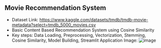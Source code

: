 ## Movie Recommendation System
* Dataset Link: https://www.kaggle.com/datasets/tmdb/tmdb-movie-metadata?select=tmdb_5000_movies.csv
* Basic Content Based Recommendation System using Cosine Similarity
* Key steps: Data Loading, Preprocessing, Vectorization, Stemming, Cosine Similarity, Model Building, Streamlit Application
Image:
![image](https://github.com/user-attachments/assets/ad43be68-782d-459c-949c-02a3407461ef)
